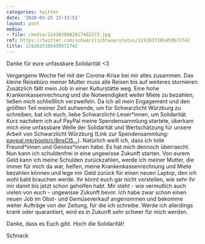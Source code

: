 ```yaml
---
categories: twitter
date: '2020-03-25 15:33:51'
layout: post
media:
- file: /media/1242836882817462273.jpg
ref: https://twitter.com/schwarzlichtwue/status/1242837105459572742
title: 1242837105459572742
---
```

Danke für eure unfassbare Solidarität &lt;3



Vergangene Woche fiel mit der Corona-Krise bei mir alles zusammen. Das kleine Reisebüro meiner Mutter muss alle Reisen bis auf weiteres stornieren. Zusätzlich fällt mein Job in einer Kulturstätte weg. Eine hohe Krankenkassenrechnung und  die Notwendigkeit weiter Miete zu bezahlen, ließen mich schließlich verzweifeln. Da ich all mein Engagement und den größten Teil meiner Zeit aufwende, um für Schwarzlicht Würzburg zu schreiben, bat ich euch, liebe Schwarzlicht-Leser\*innen, um Solidarität.
Kurz nachdem ich auf PayPal meine Spendensammlung startete, überkam mich eine unfassbare Welle der Solidarität und Wertschätzung für unsere Arbeit von Schwarzlicht Würzburg (Link zur Spendensammlung: [paypal.me/pools/c/8nsCI5…](http://paypal.me/pools/c/8nsCI5qBz6)).
Natürlich weiß ich, dass ich tolle Freund\*innen und Genoss\*innen habe. Es hat mich dennoch überrascht. Nun kann ich schuldenfrei in eine ungewisse Zukunft starten.
Von eurem Geld kann ich meine Schulden zurückzahlen, werde ich meiner Mutter, die immer für mich da war, helfen, meine Krankenkassenrechnung und Miete bezahlen können und lege mir Geld zurück für einen neuen Laptop, den ich wohl bald brauchen werde.
Ihr könnt euch gar nicht vorstellen, wie sehr ihr mir damit bis jetzt schon geholfen habt. Mir steht - wie vermutlich auch vielen von euch - ungewisse Zukunft bevor. Ich habe zwar schon einen neuen Job im Obst- und Gemüseverkauf angenommen und bekomme weiter Aufträge von der Zeitung, für die ich schreibe. Werde ich allerdings krank oder quarantiert, wird es in Zukunft sehr schwer für mich werden.



Danke, dass es Euch gibt. Hoch die Solidarität!

Schnack